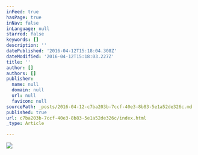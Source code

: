 ```yaml
---
inFeed: true
hasPage: true
inNav: false
inLanguage: null
starred: false
keywords: []
description: ''
datePublished: '2016-04-12T15:18:04.308Z'
dateModified: '2016-04-12T15:18:03.227Z'
title: ''
author: []
authors: []
publisher:
  name: null
  domain: null
  url: null
  favicon: null
sourcePath: _posts/2016-04-12-c7ba203b-7ccf-40e3-8b83-5e1a52de326c.md
published: true
url: c7ba203b-7ccf-40e3-8b83-5e1a52de326c/index.html
_type: Article

---
```

![](https://the-grid-user-content.s3-us-west-2.amazonaws.com/91515b9b-df76-45d4-a7b4-39a846c34ac5.png)